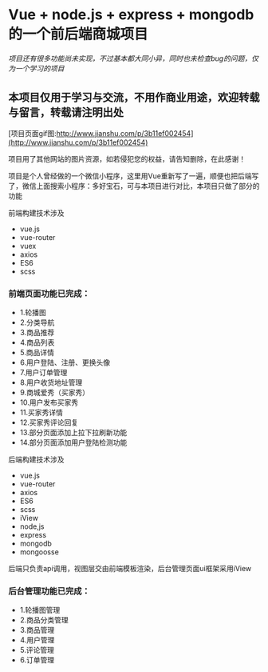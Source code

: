 # Vue + node.js + express + mongodb 的一个前后端商城项目

###### 项目还有很多功能尚未实现，不过基本都大同小异，同时也未检查bug的问题，仅为一个学习的项目

## 本项目仅用于学习与交流，不用作商业用途，欢迎转载与留言，转载请注明出处

[项目页面gif图:http://www.jianshu.com/p/3b11ef002454](http://www.jianshu.com/p/3b11ef002454)

项目用了其他网站的图片资源，如若侵犯您的权益，请告知删除，在此感谢！

项目是个人曾经做的一个微信小程序，这里用Vue重新写了一遍，顺便也把后端写了，微信上面搜索小程序：多好宝石，可与本项目进行对比，本项目只做了部分的功能


前端构建技术涉及

- vue.js
- vue-router
- vuex
- axios
- ES6
- scss

### 前端页面功能已完成：
- 1.轮播图
- 2.分类导航
- 3.商品推荐
- 4.商品列表
- 5.商品详情
- 6.用户登陆、注册、更换头像
- 7.用户订单管理
- 8.用户收货地址管理
- 9.商城爱秀（买家秀）
- 10.用户发布买家秀
- 11.买家秀详情
- 12.买家秀评论回复
- 13.部分页面添加上拉下拉刷新功能
- 14.部分页面添加用户登陆检测功能

后端构建技术涉及

- vue.js
- vue-router
- axios
- ES6
- scss
- iView
- node,js
- express
- mongodb
- mongoosse

后端只负责api调用，视图层交由前端模板渲染，后台管理页面ui框架采用iView

### 后台管理功能已完成：
- 1.轮播图管理
- 2.商品分类管理
- 3.商品管理
- 4.用户管理
- 5.评论管理
- 6.订单管理